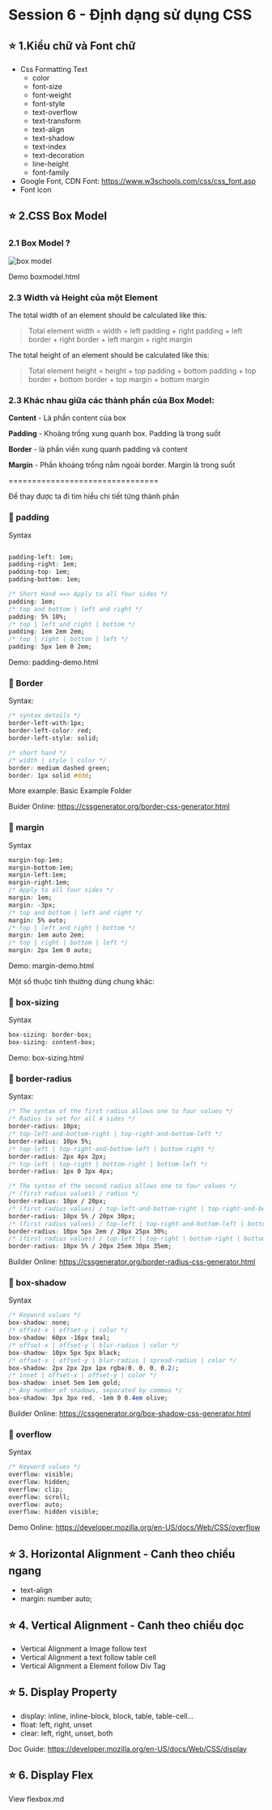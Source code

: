 # Session 6 - Định dạng sử dụng CSS

## ⭐ 1.Kiểu chữ và Font chữ

- Css Formatting Text
  - color
  - font-size
  - font-weight
  - font-style
  - text-overflow
  - text-transform
  - text-align
  - text-shadow
  - text-index
  - text-decoration
  - line-height
  - font-family
- Google Font, CDN Font: <https://www.w3schools.com/css/css_font.asp>
- Font icon

## ⭐ 2.CSS Box Model

### 2.1 Box Model ?

![box model](css_box_model.png)

Demo boxmodel.html


### 2.3 Width và  Height của một Element

The total width of an element should be calculated like this:

> Total element width = width + left padding + right padding + left border + right border + left margin + right margin

The total height of an element should be calculated like this:

> Total element height = height + top padding + bottom padding + top border + bottom border + top margin + bottom margin

### 2.3 Khác nhau giữa các thành phần của Box Model:

**Content** - Là phần content của box

**Padding** - Khoảng trống xung quanh box. Padding là trong suốt

**Border** - là phần viền xung quanh padding và content

**Margin** - Phần khoảng trống nằm ngoài  border. Margin là trong suốt

================================

Để thay được ta đi tìm hiểu chi tiết từng thành phần

### 🌻 padding

Syntax
```css

padding-left: 1em;
padding-right: 1em;
padding-top: 1em;
padding-bottom: 1em;

/* Short Hand ==> Apply to all four sides */
padding: 1em;
/* top and bottom | left and right */
padding: 5% 10%;
/* top | left and right | bottom */
padding: 1em 2em 2em;
/* top | right | bottom | left */
padding: 5px 1em 0 2em;
```
Demo: padding-demo.html

### 🌻 Border

Syntax:
```css
/* syntax details */
border-left-with:1px;
border-left-color: red;
border-left-style: solid;

/* short hand */
/* width | style | color */
border: medium dashed green;
border: 1px solid #ddd;
```
More example: Basic Example Folder

Buider Online: <https://cssgenerator.org/border-css-generator.html>

### 🌻 margin

Syntax

```css
margin-top:1em;
margin-bottom:1em;
margin-left:1em;
margin-right:1em;
/* Apply to all four sides */
margin: 1em;
margin: -3px;
/* top and bottom | left and right */
margin: 5% auto;
/* top | left and right | bottom */
margin: 1em auto 2em;
/* top | right | bottom | left */
margin: 2px 1em 0 auto;
```
Demo: margin-demo.html

Một số thuộc tính thường dùng chung khác:

### 📌 box-sizing

Syntax

```css
box-sizing: border-box;
box-sizing: content-box;
```

Demo: box-sizing.html

### 📌 border-radius

Syntax:

```css
/* The syntax of the first radius allows one to four values */
/* Radius is set for all 4 sides */
border-radius: 10px;
/* top-left-and-bottom-right | top-right-and-bottom-left */
border-radius: 10px 5%;
/* top-left | top-right-and-bottom-left | bottom-right */
border-radius: 2px 4px 2px;
/* top-left | top-right | bottom-right | bottom-left */
border-radius: 1px 0 3px 4px;

/* The syntax of the second radius allows one to four values */
/* (first radius values) / radius */
border-radius: 10px / 20px;
/* (first radius values) / top-left-and-bottom-right | top-right-and-bottom-left */
border-radius: 10px 5% / 20px 30px;
/* (first radius values) / top-left | top-right-and-bottom-left | bottom-right */
border-radius: 10px 5px 2em / 20px 25px 30%;
/* (first radius values) / top-left | top-right | bottom-right | bottom-left */
border-radius: 10px 5% / 20px 25em 30px 35em;
```

Builder Online: <https://cssgenerator.org/border-radius-css-generator.html>

### 📌 box-shadow

Syntax

```css
/* Keyword values */
box-shadow: none;
/* offset-x | offset-y | color */
box-shadow: 60px -16px teal;
/* offset-x | offset-y | blur-radius | color */
box-shadow: 10px 5px 5px black;
/* offset-x | offset-y | blur-radius | spread-radius | color */
box-shadow: 2px 2px 2px 1px rgba(0, 0, 0, 0.2);
/* inset | offset-x | offset-y | color */
box-shadow: inset 5em 1em gold;
/* Any number of shadows, separated by commas */
box-shadow: 3px 3px red, -1em 0 0.4em olive;
```

Builder Online: <https://cssgenerator.org/box-shadow-css-generator.html>

### 📌 overflow

Syntax

```css
/* Keyword values */
overflow: visible;
overflow: hidden;
overflow: clip;
overflow: scroll;
overflow: auto;
overflow: hidden visible;
```

Demo Online: <https://developer.mozilla.org/en-US/docs/Web/CSS/overflow>


## ⭐ 3. Horizontal Alignment - Canh theo chiều ngang

- text-align
- margin: number auto;

## ⭐ 4. Vertical Alignment - Canh theo chiều dọc

- Vertical Alignment a Image follow text
- Vertical Alignment a text follow table cell
- Vertical Alignment a Element follow Div Tag

## ⭐ 5. Display Property

- display: inline, inline-block, block, table, table-cell...
- float: left, right, unset
- clear: left, right, unset, both

Doc Guide: <https://developer.mozilla.org/en-US/docs/Web/CSS/display>

## ⭐ 6. Display Flex

View flexbox.md
